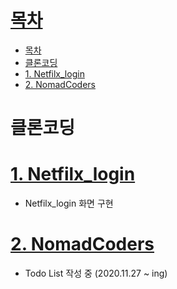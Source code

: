 # [목차](#목차)
- [목차](#목차)
- [클론코딩](#클론코딩)
- [1. Netfilx_login](#1-netfilx_login)
- [2. NomadCoders](#2-nomadcoders)

# 클론코딩

# [1. Netfilx_login](CloneCoding/01.Nefilx)
- Netfilx_login 화면 구현

# [2. NomadCoders](CloneCoding/02.NomadCoders)
- Todo List 작성 중 (2020.11.27 ~ ing)